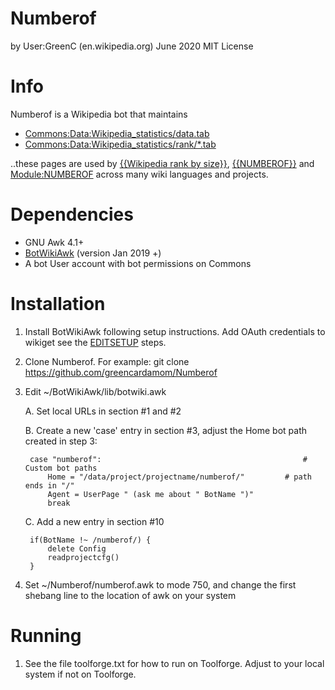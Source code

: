 Numberof
===================
by User:GreenC (en.wikipedia.org)
June 2020
MIT License

Info
========
Numberof is a Wikipedia bot that maintains 
* [Commons:Data:Wikipedia_statistics/data.tab](https://commons.wikimedia.org/wiki/Data:Wikipedia_statistics/data.tab) 
* [Commons:Data:Wikipedia_statistics/rank/*.tab](https://commons.wikimedia.org/wiki/Special:PrefixIndex?prefix=Wikipedia+statistics%2Frank%2F&namespace=486)

..these pages are used by [{{Wikipedia rank by size}}](https://en.wikipedia.org/wiki/Template:Wikipedia_rank_by_size), [{{NUMBEROF}}](https://en.wikipedia.org/wiki/Template:NUMBEROF) and [Module:NUMBEROF](https://en.wikipedia.org/wiki/Module:NUMBEROF) across many wiki languages and projects.

Dependencies 
========
* GNU Awk 4.1+
* [BotWikiAwk](https://github.com/greencardamom/BotWikiAwk) (version Jan 2019 +)
* A bot User account with bot permissions on Commons

Installation
========

1. Install BotWikiAwk following setup instructions. Add OAuth credentials to wikiget see the [EDITSETUP](https://github.com/greencardamom/Wikiget/blob/master/EDITSETUP) steps.

2. Clone Numberof. For example:
	git clone https://github.com/greencardamom/Numberof

3. Edit ~/BotWikiAwk/lib/botwiki.awk

	A. Set local URLs in section #1 and #2 

	B. Create a new 'case' entry in section #3, adjust the Home bot path created in step 3:

		case "numberof":                                             # Custom bot paths
			Home = "/data/project/projectname/numberof/"         # path ends in "/"
			Agent = UserPage " (ask me about " BotName ")"
			break

	C. Add a new entry in section #10 

		if(BotName !~ /numberof/) {
			delete Config
			readprojectcfg()
		}

4. Set ~/Numberof/numberof.awk to mode 750, and change the first shebang line to the location of awk on your system

Running
========

1. See the file toolforge.txt for how to run on Toolforge. Adjust to your local system if not on Toolforge.

